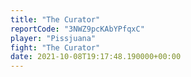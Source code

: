 ```yaml
---
title: "The Curator"
reportCode: "3NWZ9pcKAbYPfqxC"
player: "Pissjuana"
fight: "The Curator"
date: 2021-10-08T19:17:48.190000+00:00
---
```

